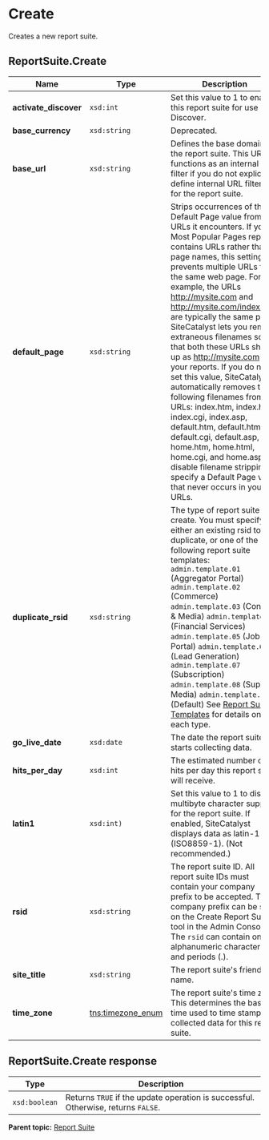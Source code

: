 # Create

Creates a new report suite.

## ReportSuite.Create

|Name|Type|Description|
|----|----|-----------|
|**activate\_discover** |`xsd:int` |Set this value to 1 to enable this report suite for use in Discover.|
|**base\_currency** |`xsd:string` |Deprecated.|
|**base\_url** |`xsd:string` |Defines the base domain for the report suite. This URL functions as an internal URL filter if you do not explicitly define internal URL filters for the report suite.|
|**default\_page** |`xsd:string` | Strips occurrences of the Default Page value from URLs it encounters. If your Most Popular Pages report contains URLs rather than page names, this setting prevents multiple URLs for the same web page. For example, the URLs http://mysite.com and http://mysite.com/index.html are typically the same page. SiteCatalyst lets you remove extraneous filenames so that both these URLs show up as http://mysite.com in your reports. If you do not set this value, SiteCatalyst automatically removes the following filenames from URLs: index.htm, index.html, index.cgi, index.asp, default.htm, default.html, default.cgi, default.asp, home.htm, home.html, home.cgi, and home.asp. To disable filename stripping, specify a Default Page value that never occurs in your URLs. |
|**duplicate\_rsid** |`xsd:string` | The type of report suite to create. You must specify either an existing rsid to duplicate, or one of the following report suite templates: `admin.template.01` \(Aggregator Portal\) `admin.template.02` \(Commerce\) `admin.template.03` \(Content & Media\) `admin.template.04` \(Financial Services\) `admin.template.05` \(Job Portal\) `admin.template.06` \(Lead Generation\) `admin.template.07` \(Subscription\) `admin.template.08` \(Support Media\) `admin.template.09` \(Default\) See [Report Suite Templates](http://microsite.omniture.com/t2/help/en_US/admin/index.html?f=c_report_suite_templates) for details on each type. |
|**go\_live\_date** |`xsd:date` |The date the report suite starts collecting data.|
|**hits\_per\_day** |`xsd:int` |The estimated number of hits per day this report suite will receive.|
|**latin1** |`xsd:int)` |Set this value to 1 to disable multibyte character support for the report suite. If enabled, SiteCatalyst displays data as latin-1 \(ISO8859-1\). \(Not recommended.\)|
|**rsid** |`xsd:string` |The report suite ID. All report suite IDs must contain your company prefix to be accepted. The company prefix can be seen on the Create Report Suites tool in the Admin Console. The `rsid` can contain only alphanumeric characters and periods \(.\).|
|**site\_title** |`xsd:string` |The report suite's friendly name.|
|**time\_zone** |[tns:timezone\_enum](../../data_types/r_timezone_enum.md#) |The report suite's time zone. This determines the base time used to time stamp collected data for this report suite.|

## ReportSuite.Create response

|Type|Description|
|----|-----------|
|`xsd:boolean` |Returns `TRUE` if the update operation is successful. Otherwise, returns `FALSE`.|

**Parent topic:** [Report Suite](../../methods/report_suite/c_api_admin_methods_repsuite.md)

